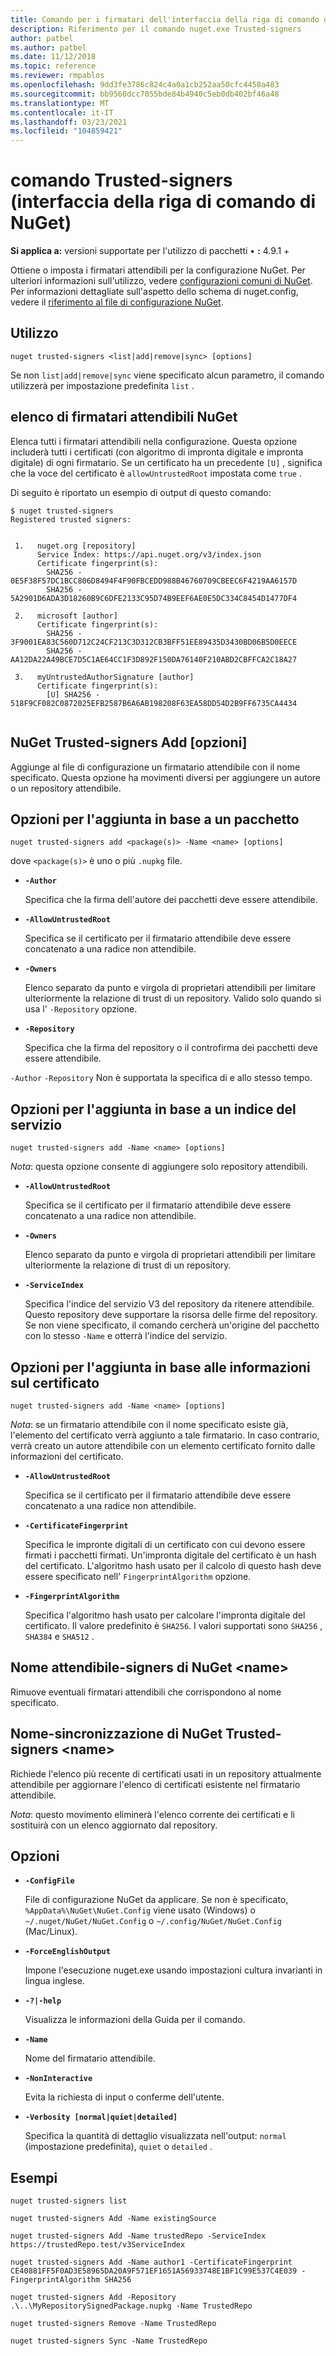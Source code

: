 ```yaml
---
title: Comando per i firmatari dell'interfaccia della riga di comando di NuGet
description: Riferimento per il comando nuget.exe Trusted-signers
author: patbel
ms.author: patbel
ms.date: 11/12/2018
ms.topic: reference
ms.reviewer: rmpablos
ms.openlocfilehash: 9dd3fe3786c824c4a0a1cb252aa50cfc4458a483
ms.sourcegitcommit: bb9560dcc7055bde84b4940c5eb0db402bf46a48
ms.translationtype: MT
ms.contentlocale: it-IT
ms.lasthandoff: 03/23/2021
ms.locfileid: "104859421"
---
```

# <a name="trusted-signers-command-nuget-cli"></a>comando Trusted-signers (interfaccia della riga di comando di NuGet)

**Si applica a:** versioni supportate per l'utilizzo di pacchetti &bullet; **:** 4.9.1 +

Ottiene o imposta i firmatari attendibili per la configurazione NuGet. Per ulteriori informazioni sull'utilizzo, vedere [configurazioni comuni di NuGet](../../consume-packages/configuring-nuget-behavior.md). Per informazioni dettagliate sull'aspetto dello schema di nuget.config, vedere il [riferimento al file di configurazione NuGet](../nuget-config-file.md).

## <a name="usage"></a>Utilizzo

```cli
nuget trusted-signers <list|add|remove|sync> [options]
```

Se non `list|add|remove|sync` viene specificato alcun parametro, il comando utilizzerà per impostazione predefinita `list` .

## <a name="nuget-trusted-signers-list"></a>elenco di firmatari attendibili NuGet

Elenca tutti i firmatari attendibili nella configurazione. Questa opzione includerà tutti i certificati (con algoritmo di impronta digitale e impronta digitale) di ogni firmatario. Se un certificato ha un precedente `[U]` , significa che la voce del certificato è `allowUntrustedRoot` impostata come `true` .

Di seguito è riportato un esempio di output di questo comando:

```cli
$ nuget trusted-signers
Registered trusted signers:


 1.   nuget.org [repository]
      Service Index: https://api.nuget.org/v3/index.json
      Certificate fingerprint(s):
        SHA256 - 0E5F38F57DC1BCC806D8494F4F90FBCEDD988B46760709CBEEC6F4219AA6157D
        SHA256 - 5A2901D6ADA3D18260B9C6DFE2133C95D74B9EEF6AE0E5DC334C8454D1477DF4

 2.   microsoft [author]
      Certificate fingerprint(s):
        SHA256 - 3F9001EA83C560D712C24CF213C3D312CB3BFF51EE89435D3430BD06B5D0EECE
        SHA256 - AA12DA22A49BCE7D5C1AE64CC1F3D892F150DA76140F210ABD2CBFFCA2C18A27

 3.   myUntrustedAuthorSignature [author]
      Certificate fingerprint(s):
        [U] SHA256 - 518F9CF082C0872025EFB2587B6A6AB198208F63EA58DD54D2B9FF6735CA4434
        
```

## <a name="nuget-trusted-signers-add-options"></a>NuGet Trusted-signers Add [opzioni]

Aggiunge al file di configurazione un firmatario attendibile con il nome specificato. Questa opzione ha movimenti diversi per aggiungere un autore o un repository attendibile.

## <a name="options-for-add-based-on-a-package"></a>Opzioni per l'aggiunta in base a un pacchetto

```cli
nuget trusted-signers add <package(s)> -Name <name> [options]
```

dove `<package(s)>` è uno o più `.nupkg` file.

- **`-Author`**

  Specifica che la firma dell'autore dei pacchetti deve essere attendibile.

- **`-AllowUntrustedRoot`**

  Specifica se il certificato per il firmatario attendibile deve essere concatenato a una radice non attendibile.

- **`-Owners`**

  Elenco separato da punto e virgola di proprietari attendibili per limitare ulteriormente la relazione di trust di un repository. Valido solo quando si usa l' `-Repository` opzione.

- **`-Repository`**

  Specifica che la firma del repository o il controfirma dei pacchetti deve essere attendibile.

`-Author` `-Repository` Non è supportata la specifica di e allo stesso tempo.

## <a name="options-for-add-based-on-a-service-index"></a>Opzioni per l'aggiunta in base a un indice del servizio

```cli
nuget trusted-signers add -Name <name> [options]
```

_Nota_: questa opzione consente di aggiungere solo repository attendibili. 

- **`-AllowUntrustedRoot`**

  Specifica se il certificato per il firmatario attendibile deve essere concatenato a una radice non attendibile.

- **`-Owners`**

  Elenco separato da punto e virgola di proprietari attendibili per limitare ulteriormente la relazione di trust di un repository.

- **`-ServiceIndex`**

  Specifica l'indice del servizio V3 del repository da ritenere attendibile. Questo repository deve supportare la risorsa delle firme del repository. Se non viene specificato, il comando cercherà un'origine del pacchetto con lo stesso `-Name` e otterrà l'indice del servizio.

## <a name="options-for-add-based-on-the-certificate-information"></a>Opzioni per l'aggiunta in base alle informazioni sul certificato

```cli
nuget trusted-signers add -Name <name> [options]
```

_Nota_: se un firmatario attendibile con il nome specificato esiste già, l'elemento del certificato verrà aggiunto a tale firmatario. In caso contrario, verrà creato un autore attendibile con un elemento certificato fornito dalle informazioni del certificato.


- **`-AllowUntrustedRoot`**

  Specifica se il certificato per il firmatario attendibile deve essere concatenato a una radice non attendibile.

- **`-CertificateFingerprint`**

  Specifica le impronte digitali di un certificato con cui devono essere firmati i pacchetti firmati. Un'impronta digitale del certificato è un hash del certificato. L'algoritmo hash usato per il calcolo di questo hash deve essere specificato nell' `FingerprintAlgorithm` opzione.

- **`-FingerprintAlgorithm`**

  Specifica l'algoritmo hash usato per calcolare l'impronta digitale del certificato. Il valore predefinito è `SHA256`. I valori supportati sono `SHA256` , `SHA384` e `SHA512` .

## <a name="nuget-trusted-signers-remove--name-name"></a>Nome attendibile-signers di NuGet \<name\>

Rimuove eventuali firmatari attendibili che corrispondono al nome specificato.

## <a name="nuget-trusted-signers-sync--name-name"></a>Nome-sincronizzazione di NuGet Trusted-signers \<name\>

Richiede l'elenco più recente di certificati usati in un repository attualmente attendibile per aggiornare l'elenco di certificati esistente nel firmatario attendibile.

_Nota_: questo movimento eliminerà l'elenco corrente dei certificati e li sostituirà con un elenco aggiornato dal repository.

## <a name="options"></a>Opzioni

- **`-ConfigFile`**

  File di configurazione NuGet da applicare. Se non è specificato, `%AppData%\NuGet\NuGet.Config` viene usato (Windows) o `~/.nuget/NuGet/NuGet.Config` o `~/.config/NuGet/NuGet.Config` (Mac/Linux).

- **`-ForceEnglishOutput`**

  Impone l'esecuzione nuget.exe usando impostazioni cultura invarianti in lingua inglese.

- **`-?|-help`**

  Visualizza le informazioni della Guida per il comando.

- **`-Name`**

  Nome del firmatario attendibile.

- **`-NonInteractive`**

  Evita la richiesta di input o conferme dell'utente.

- **`-Verbosity [normal|quiet|detailed]`**

  Specifica la quantità di dettaglio visualizzata nell'output: `normal` (impostazione predefinita), `quiet` o `detailed` .


## <a name="examples"></a>Esempi

```cli
nuget trusted-signers list

nuget trusted-signers Add -Name existingSource

nuget trusted-signers Add -Name trustedRepo -ServiceIndex https://trustedRepo.test/v3ServiceIndex

nuget trusted-signers Add -Name author1 -CertificateFingerprint CE40881FF5F0AD3E58965DA20A9F571EF1651A56933748E1BF1C99E537C4E039 -FingerprintAlgorithm SHA256

nuget trusted-signers Add -Repository .\..\MyRepositorySignedPackage.nupkg -Name TrustedRepo

nuget trusted-signers Remove -Name TrustedRepo

nuget trusted-signers Sync -Name TrustedRepo
```
